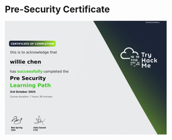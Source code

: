 # Pre-Security Certificate

![Pre Security branch completion](Screenshot/Pre_Security_Certificate-1.png)
